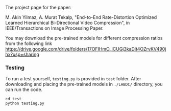 The project page for the paper:

M. Akin Yilmaz, A. Murat Tekalp, "End-to-End Rate-Distortion Optimized Learned Hierarchical Bi-Directional Video Compression", in IEEE/Transactions on Image Processing Paper.

You may download the pre-trained models for different compression ratios from the following link https://drive.google.com/drive/folders/17OFIHmO_iCUGj3kaDlt4OZrvKV490jhx?usp=sharing

### Testing
To run a test yourself, ```testing.py``` is provided in ```test``` folder. After downloading and placing the pre-trained models in ```./LHBDC/``` directory, you can run the code.

```
cd test
python testing.py
```
